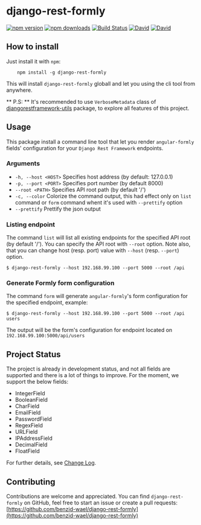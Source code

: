 # django-rest-formly

[![npm version](https://img.shields.io/npm/v/django-rest-formly.svg?style=flat-square)](https://www.npmjs.org/package/django-rest-formly)
[![npm downloads](https://img.shields.io/npm/dm/django-rest-formly.svg?style=flat-square)](http://npm-stat.com/charts.html?package=django-rest-formly&from=2016-01-01)
[![Build Status](https://travis-ci.org/benzid-wael/django-rest-formly.svg)](https://travis-ci.org/benzid-wael/django-rest-formly)
[![David](https://img.shields.io/david/benzid-wael/django-rest-formly.svg)](https://david-dm.org/benzid-wael/django-rest-formly)
[![David](https://img.shields.io/david/dev/benzid-wael/django-rest-formly.svg)](https://david-dm.org/benzid-wael/django-rest-formly)


## How to install

Just install it with `npm`:

        npm install -g django-rest-formly

This will install `django-rest-formly` globall and let you using the cli tool from anywhere.

** P.S: ** It's recommended to use ``VerboseMetadata`` class of 
[djangorestframework-utils](https://github.com/benzid-wael/django-rest-framework-utils) package, to explore all features
of this project.

## Usage

This package install a command line tool that let you render ``angular-formly`` fields' configuration for your
`Django Rest Framework` endpoints.

### Arguments

- ``-h, --host <HOST>``
  Specifies host address (by default: 127.0.0.1)
- ``-p, --port <PORT>``
  Specifies port number (by default 8000)
- ``--root <PATH>``
  Specifies API root path (by default '/')
- ``-c, --color``
  Colorize the command output, this had effect only on ``list`` command or ``form`` command whent it's used with
  ``--prettify`` option
- ``--prettify``
   Prettify the json output

### Listing endpoint

The command `list` will list all existing endpoints for the specified API root (by default '/'). You can specify the API
root with `--root` option. Note also, that you can change host (resp. port) value with `--host` (resp. `--port`) option.

```shell
$ django-rest-formly --host 192.168.99.100 --port 5000 --root /api
```

### Generate Formly form configuration

The command `form` will generate `angular-formly`'s form configuration for the specified endpoint, example:

```shell
$ django-rest-formly --host 192.168.99.100 --port 5000 --root /api users
```

The output will be the form's configuration for endpoint located on `192.168.99.100:5000/api/users`

## Project Status

The project is already in development status, and not all fields are supported and there is a lot of things to improve.
For the moment, we support the below fields:

- IntegerField
- BooleanField
- CharField
- EmailField
- PasswordField
- RegexField
- URLField
- IPAddressField
- DecimalField
- FloatField

For further details, see [Change Log](CHANGELOG.md).


## Contributing

Contributions are welcome and appreciated. You can find ``django-rest-formly`` on GitHub, feel free to start
an issue or create a pull requests:<br>
[https://github.com/benzid-wael/django-rest-formly](https://github.com/benzid-wael/django-rest-formly)
